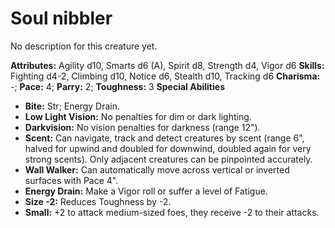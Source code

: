# Soul nibbler

No description for this creature yet.

**Attributes:** Agility d10, Smarts d6 (A), Spirit d8, Strength d4,
Vigor d6
**Skills:** Fighting d4-2, Climbing d10, Notice d6, Stealth d10,
Tracking d6
**Charisma:** -; **Pace:** 4; **Parry:** 2; **Toughness:** 3
**Special Abilities**

- **Bite:** Str; Energy Drain.
- **Low Light Vision:** No penalties for dim or dark lighting.
- **Darkvision:** No vision penalties for darkness (range 12").
- **Scent:** Can navigate, track and detect creatures by scent (range
6", halved for upwind and doubled for downwind, doubled again for very
strong scents). Only adjacent creatures can be pinpointed accurately.
- **Wall Walker:** Can automatically move across vertical or inverted
surfaces with Pace 4".
- **Energy Drain:** Make a Vigor roll or suffer a level of Fatigue.
- **Size -2:** Reduces Toughness by -2.
- **Small:** +2 to attack medium-sized foes, they receive -2 to their
attacks.
